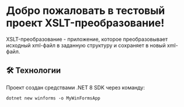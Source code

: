 # Добро пожаловать в тестовый проект XSLT-преобразование!

XSLT-преобразование - приложение, которое преобразовывает исходный xml-файл в заданную структуру и сохраняет в новый xml-файл.

## 🛠️ Технологии

Проект создан средствами .NET 8 SDK через команду: 
```
dotnet new winforms -o MyWinFormsApp
```